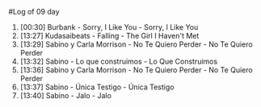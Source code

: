 #Log of 09 day

1. [00:30] Burbank - Sorry, I Like You - Sorry, I Like You
1. [13:27] Kudasaibeats - Falling - The Girl I Haven't Met
1. [13:29] Sabino y Carla Morrison - No Te Quiero Perder - No Te Quiero Perder
1. [13:32] Sabino - Lo que construimos - Lo Que Construimos
1. [13:36] Sabino y Carla Morrison - No Te Quiero Perder - No Te Quiero Perder
1. [13:37] Sabino - Única Testigo - Única Testigo
1. [13:40] Sabino - Jalo - Jalo
